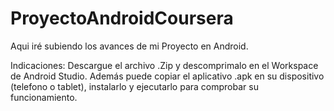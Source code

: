 # ProyectoAndroidCoursera
Aqui iré subiendo los avances de mi Proyecto en Android.

Indicaciones:
Descargue el archivo .Zip y descomprimalo en el Workspace de Android Studio. Además puede copiar el aplicativo .apk en su dispositivo (telefono o tablet), instalarlo y ejecutarlo para comprobar su funcionamiento.
